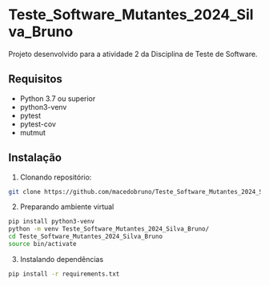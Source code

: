 # Teste_Software_Mutantes_2024_Silva_Bruno

Projeto desenvolvido para a atividade 2 da Disciplina de Teste de Software.

## Requisitos

- Python 3.7 ou superior
- python3-venv
- pytest
- pytest-cov
- mutmut

## Instalação

1. Clonando repositório:

```bash
git clone https://github.com/macedobruno/Teste_Software_Mutantes_2024_Silva_Bruno.git
```

2. Preparando ambiente virtual

```bash
pip install python3-venv
python -m venv Teste_Software_Mutantes_2024_Silva_Bruno/
cd Teste_Software_Mutantes_2024_Silva_Bruno
source bin/activate
```

3. Instalando dependências

```bash
pip install -r requirements.txt
```